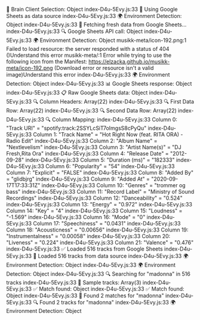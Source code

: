 🧠 Brain Client Selection: Object
index-D4u-5Evy.js:33 🔗 Using Google Sheets as data source
index-D4u-5Evy.js:33 🌍 Environment Detection: Object
index-D4u-5Evy.js:33 🔄 Fetching fresh data from Google Sheets...
index-D4u-5Evy.js:33 🔍 Google Sheets API call: Object
index-D4u-5Evy.js:33 🌍 Environment Detection: Object
musikk-meta/icon-192.png:1  Failed to load resource: the server responded with a status of 404 ()Understand this error
musikk-meta/:1 Error while trying to use the following icon from the Manifest: https://elzacka.github.io/musikk-meta/icon-192.png (Download error or resource isn't a valid image)Understand this error
index-D4u-5Evy.js:33 🌍 Environment Detection: Object
index-D4u-5Evy.js:33 📊 Google Sheets response: Object
index-D4u-5Evy.js:33 📋 Raw Google Sheets data: Object
index-D4u-5Evy.js:33 🔍 Column Headers: Array(22)
index-D4u-5Evy.js:33 🔍 First Data Row: Array(22)
index-D4u-5Evy.js:33 🔍 Second Data Row: Array(22)
index-D4u-5Evy.js:33 🔍 Column Mapping:
index-D4u-5Evy.js:33   Column 0: "Track URI" = "spotify:track:2SSYLcSiT7oImgsS8cPyQu"
index-D4u-5Evy.js:33   Column 1: "Track Name" = "Hot Right Now (feat. RITA ORA) - Radio Edit"
index-D4u-5Evy.js:33   Column 2: "Album Name" = "Nextlevelism"
index-D4u-5Evy.js:33   Column 3: "Artist Name(s)" = "DJ Fresh,Rita Ora"
index-D4u-5Evy.js:33   Column 4: "Release Date" = "2012-09-28"
index-D4u-5Evy.js:33   Column 5: "Duration (ms)" = "182333"
index-D4u-5Evy.js:33   Column 6: "Popularity" = "54"
index-D4u-5Evy.js:33   Column 7: "Explicit" = "FALSE"
index-D4u-5Evy.js:33   Column 8: "Added By" = "glidbjrg"
index-D4u-5Evy.js:33   Column 9: "Added At" = "2020-09-17T17:33:31Z"
index-D4u-5Evy.js:33   Column 10: "Genres" = "trommer og bass"
index-D4u-5Evy.js:33   Column 11: "Record Label" = "Ministry of Sound Recordings"
index-D4u-5Evy.js:33   Column 12: "Danceability" = "0.524"
index-D4u-5Evy.js:33   Column 13: "Energy" = "0.972"
index-D4u-5Evy.js:33   Column 14: "Key" = "4"
index-D4u-5Evy.js:33   Column 15: "Loudness" = "-1.569"
index-D4u-5Evy.js:33   Column 16: "Mode" = "0"
index-D4u-5Evy.js:33   Column 17: "Speechiness" = "0.0431"
index-D4u-5Evy.js:33   Column 18: "Acousticness" = "0.00656"
index-D4u-5Evy.js:33   Column 19: "Instrumentalness" = "0.00058"
index-D4u-5Evy.js:33   Column 20: "Liveness" = "0.224"
index-D4u-5Evy.js:33   Column 21: "Valence" = "0.476"
index-D4u-5Evy.js:33 ✅ Loaded 516 tracks from Google Sheets
index-D4u-5Evy.js:33 🎵 Loaded 516 tracks from data source
index-D4u-5Evy.js:33 🌍 Environment Detection: Object
index-D4u-5Evy.js:33 🌍 Environment Detection: Object
index-D4u-5Evy.js:33 🔍 Searching for "madonna" in 516 tracks
index-D4u-5Evy.js:33 🎵 Sample tracks: Array(3)
index-D4u-5Evy.js:33 ✅ Match found: Object
index-D4u-5Evy.js:33 ✅ Match found: Object
index-D4u-5Evy.js:33 🎯 Found 2 matches for "madonna"
index-D4u-5Evy.js:33 🔍 Found 2 tracks for "madonna"
index-D4u-5Evy.js:33 🌍 Environment Detection: Object